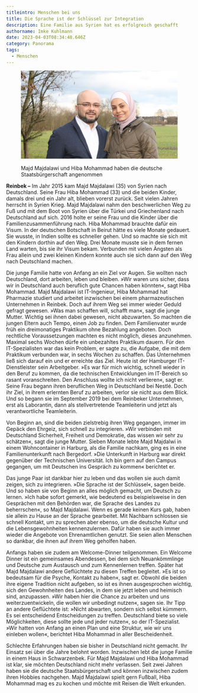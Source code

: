```yaml
---
titleintro: Menschen bei uns
title: Die Sprache ist der Schlüssel zur Integration
description: Eine Familie aus Syrien hat es erfolgreich geschafft
authorname: Imke Kuhlmann
date: 2023-04-03T08:34:48.646Z
category: Panorama
tags:
  - Menschen
---
```

<figure>
  <img src="/static/media/2023-04-03-Majdalawi-Mohammad.jpg">
  <figcaption>

Majd Majdalawi und Hiba Mohammad haben die deutsche Staatsbürgerschaft angenommen  

  </figcaption>
</figure>

**Reinbek –** Im Jahr 2015 kam Majd Majdalawi (35) von Syrien nach Deutschland. Seine Frau Hiba Mohammad (33) und die beiden Kinder, damals drei und ein Jahr alt, blieben vorerst zurück. Seit vielen Jahren herrscht in Syrien Krieg. Majd Majdalawi nahm den beschwerlichen Weg zu Fuß und mit dem Boot von Syrien über die Türkei und Griechenland nach Deutschland auf sich. 2016 holte er seine Frau und die Kinder über die Familienzusammenführung nach. Hiba Mohammad brauchte dafür ein Visum. In der deutschen Botschaft in Beirut hätte es viele Monate gedauert. Sie wusste, in Indien sollte es schneller gehen. Und so machte sie sich mit den Kindern dorthin auf den Weg. Drei Monate musste sie in dem fernen Land warten, bis sie ihr Visum bekam. Verbunden mit vielen Ängsten als Frau allein und zwei kleinen Kindern konnte auch sie sich dann auf den Weg nach Deutschland machen. 

Die junge Familie hatte von Anfang an ein Ziel vor Augen. Sie wollten nach Deutschland, dort arbeiten, leben und bleiben. »Wir waren uns sicher, dass wir in Deutschland auch beruflich gute Chancen haben könnten«, sagt Hiba Mohammad. Majd Majdalawi ist IT-Ingenieur, Hiba Mohammad hat Pharmazie studiert und arbeitet inzwischen bei einem pharmazeutischen Unternehmen in Reinbek. Doch auf ihrem Weg sei immer wieder Geduld gefragt gewesen. »Was man schaffen will, schafft man«, sagt die junge Mutter. Wichtig sei ihnen dabei gewesen, nicht abzuwarten. So machten die jungen Eltern auch Tempo, einen Job zu finden. Dem Familienvater wurde früh ein dreimonatiges Praktikum ohne Bezahlung angeboten. Doch rechtliche Voraussetzungen machten es nicht möglich, dieses anzunehmen. Maximal sechs Wochen dürfe ein unbezahltes Praktikum dauern. Für den IT-Spezialisten war das kein Problem, er sagte zu, die Aufgabe, die mit dem Praktikum verbunden war, in sechs Wochen zu schaffen. Das Unternehmen ließ sich darauf ein und er erreichte das Ziel. Heute ist der Hamburger IT-Dienstleister sein Arbeitgeber. »Es war für mich wichtig, schnell wieder in den Beruf zu kommen, da die technischen Entwicklungen im IT-Bereich so rasant voranschreiten. Den Anschluss wollte ich nicht verlieren«, sagt er. Seine Frau begann ihren beruflichen Weg in Deutschland bei Nestlé. Doch ihr Ziel, in ihrem erlernten Beruf zu arbeiten, verlor sie nicht aus dem Blick. Und so begann sie im September 2019 bei dem Reinbeker Unternehmen, erst als Laborantin, dann als stellvertretende Teamleiterin und jetzt als verantwortliche Teamleiterin. 

Von Beginn an, sind die beiden zielstrebig ihren Weg gegangen, immer im Gepäck den Ehrgeiz, sich schnell zu integrieren. »Wir verbinden mit Deutschland Sicherheit, Freiheit und Demokratie, das wissen wir sehr zu schätzen«, sagt die junge Mutter. Sieben Monate lebte Majd Majdalwi in einem Wohncontainer in Harburg, als die Familie nachkam, ging es in eine Familienunterkunft nach Bergedorf. »Die Unterkunft in Harburg war direkt gegenüber der Technischen Universität. Ich bin gern auf den Campus gegangen, um mit Deutschen ins Gespräch zu kommen« berichtet er. 

Das junge Paar ist dankbar hier zu leben und das wollen sie auch damit zeigen, sich zu integrieren. »Die Sprache ist der Schlüssel«, sagen beide. Und so haben sie von Beginn an alles möglich gemacht, um Deutsch zu lernen. »Ich habe sofort gemerkt, wie bedeutend es beispielsweise in den Gesprächen mit den Behörden war, die Sprache des Landes zu beherrschen«, so Majd Majdalawi. Wenn es gerade keinen Kurs gab, haben sie allein zu Hause an der Sprache gearbeitet. Mit Nachbarn schlossen sie schnell Kontakt, um zu sprechen aber ebenso, um die deutsche Kultur und die Lebensgewohnheiten kennenzulernen. Dafür haben sie auch immer wieder die Angebote von Ehrenamtlichen genutzt. Sie seien allen Menschen so dankbar, die ihnen auf ihrem Weg geholfen haben. 

Anfangs haben sie zudem am Welcome-Dinner teilgenommen. Ein Welcome Dinner ist ein gemeinsames Abendessen, bei dem sich Neuankömmlinge und Deutsche zum Austausch und zum Kennenlernen treffen. Später hat Majd Majdalawi andere Geflüchtete zu diesen Treffen begleitet. »Es ist so bedeutsam für die Psyche, Kontakt zu haben«, sagt er. Obwohl die beiden ihre eigene Tradition nicht aufgeben, so ist es ihnen ausgesprochen wichtig, sich den Gewohnheiten des Landes, in dem sie jetzt leben und heimisch sind, anzupassen. »Wir haben hier die Chance zu arbeiten und uns weiterzuentwickeln, die wollen wir unbedingt nutzen«, sagen sie. Ihr Tipp an andere Geflüchtete ist: »Nicht abwarten, sondern sich selbst kümmern. Es sei entscheidend Entscheidungen zu treffen. Deutschland biete so viele Möglichkeiten, diese sollte jede und jeder nutzen«, so der IT-Spezialist. »Wir hatten von Anfang an einen Plan und eine Struktur, wie wir uns einleben wollen«, berichtet Hiba Mohammad in aller Bescheidenheit. 

Schlechte Erfahrungen haben sie bisher in Deutschland nicht gemacht. Ihr Einsatz sei über die Jahre belohnt worden. Inzwischen lebt die junge Familie in einem Haus in Schwarzenbek. Für Majd Majdalawi und Hiba Mohammad ist klar, sie möchten Deutschland nicht mehr verlassen. Seit zwei Jahren haben sie die deutsche Staatsbürgerschaft und können inzwischen zudem ihren Hobbies nachgehen. Majd Majdalawi spielt gern Fußball, Hiba Mohammad mag es zu kochen und möchte mit Reisen die Welt erkunden.